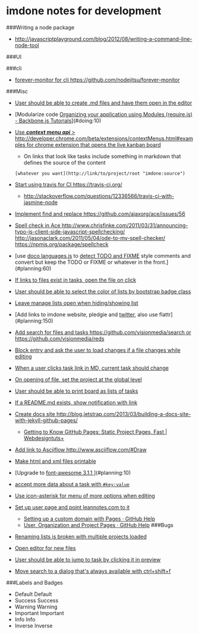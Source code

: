 imdone notes for development
==========

###Writing a node package
- <http://javascriptplayground.com/blog/2012/08/writing-a-command-line-node-tool>

###UI

###cli
- [forever-monitor for cli <https://github.com/nodejitsu/forever-monitor>](#todo:100)

###Misc
- [User should be able to create .md files and have them open in the editor](#doing:20)
- [Modularize code [Organizing your application using Modules (require.js) - Backbone.js Tutorials](http://backbonetutorials.com/organizing-backbone-using-modules/)](#doing:10)
- [Use ***context menu api*** > <http://developer.chrome.com/beta/extensions/contextMenus.html#examples> for chrome extension that opens the live kanban board](#todo:110)
	- On links that look like tasks include something in markdown that defines the source of the content

	`[whatever you want](http://link/to/project/root "imdone:source")`

- [Start using travis for CI <https://travis-ci.org/>](#todo:20)
    - <http://stackoverflow.com/questions/12336566/travis-ci-with-jasmine-node>
- [Implement find and replace <https://github.com/ajaxorg/ace/issues/56>](#todo:60)
- [Spell check in Ace <http://www.chrisfinke.com/2011/03/31/announcing-typo-js-client-side-javascript-spellchecking/> <http://jasonaclark.com/2011/05/04/ode-to-my-spell-checker/> <https://npmjs.org/package/spellcheck>](#planning:70)
- [use [doco languages.js](https://github.com/jashkenas/docco/blob/master/resources/languages.json) to [detect TODO and FIXME](lib/imdone.js) style comments and convert but keep the TODO or FIXME or whatever in the front.](#planning:60)
- [If links to files exist in tasks, open the file on click](#done:90)
- [User should be able to select the color of lists by bootstrap badge class](#planning:80)
- [Leave manage lists open when hiding/showing list](#archive:150)
- [Add links to imdone website, pledgie and [twitter](https://twitter.com/about/resources/buttons#tweet), also use flattr](#planning:150)
- [Add search for files and tasks <https://github.com/visionmedia/search> or <https://github.com/visionmedia/reds>](#done:20)
- [Block entry and ask the user to load changes if a file changes while editing](#planning:110)
- [When a user clicks task link in MD, current task should change](#planning:140)
- [On opening of file, set the project at the global level](#archive:0)
- [User should be able to print board as lists of tasks](#done:50)
- [If a README.md exists, show notification with link](#archive:20)
- [Create docs site <http://blog.jetstrap.com/2013/03/building-a-docs-site-with-jekyll-github-pages/>](#doing:60)
    - [Getting to Know GitHub Pages: Static Project Pages, Fast | Webdesigntuts+](http://webdesign.tutsplus.com/tutorials/applications/getting-to-know-github-pages-static-project-pages-fast/) 
- [Add link to Asciiflow <http://www.asciiflow.com/#Draw>](#doing:100)
- [Make html and xml files printable](#done:60)
- [Upgrade to [font-awesome 3.1.1 ](http://fortawesome.github.io/Font-Awesome/icons/)](#planning:10)
- [accept more data about a task with `#key:value`](#planning:20)
- [Use icon-asterisk for menu of more options when editing](#planning:30)
- [Set up user page and point leannotes.com to it](#doing:90)
    - [Setting up a custom domain with Pages · GitHub Help](https://help.github.com/articles/setting-up-a-custom-domain-with-pages)
    - [User, Organization and Project Pages · GitHub Help](https://help.github.com/articles/user-organization-and-project-pages)
###Bugs
- [Renaming lists is broken with multiple projects loaded](#archive:100)
- [Open editor for new files](#planning:0)
- [User should be able to jump to task by clicking it in preview](#doing:30)
- [Move search to a dialog that's always available with ctrl+shift+f](#done:0)

###Labels and Badges
- Default <span class="label">Default</span>
- Success <span class="label label-success">Success</span>
- Warning <span class="label label-warning">Warning</span>
- Important	<span class="label label-important">Important</span>
- Info <span class="label label-info">Info</span>
- Inverse <span class="label label-inverse">Inverse</span>









